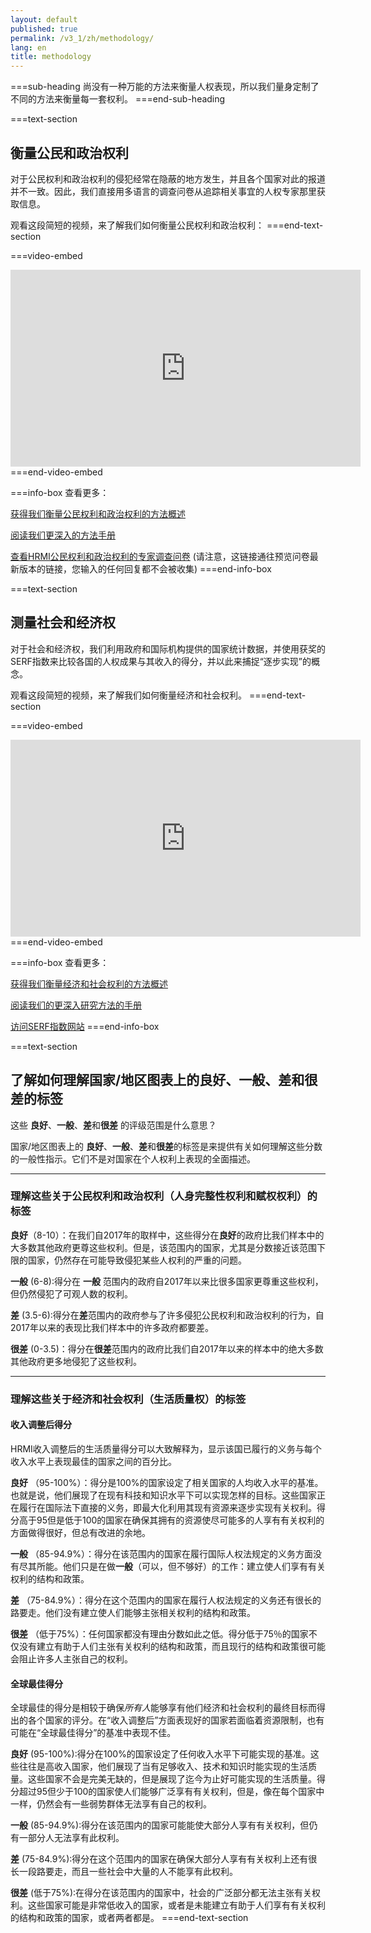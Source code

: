```yaml
---
layout: default
published: true
permalink: /v3_1/zh/methodology/
lang: en
title: methodology
---
```


===sub-heading
尚没有一种万能的方法来衡量人权表现，所以我们量身定制了不同的方法来衡量每一套权利。
===end-sub-heading

===text-section
## 衡量公民和政治权利

对于公民权利和政治权利的侵犯经常在隐蔽的地方发生，并且各个国家对此的报道并不一致。因此，我们直接用多语言的调查问卷从追踪相关事宜的人权专家那里获取信息。

观看这段简短的视频，来了解我们如何衡量公民权利和政治权利：
===end-text-section

===video-embed
<iframe width="560" height="315" src="https://www.youtube.com/embed/EwwTHRH_tpk" frameborder="0" allow="accelerometer; autoplay; clipboard-write; encrypted-media; gyroscope; picture-in-picture" allowfullscreen></iframe>
===end-video-embed

===info-box
查看更多：

<a href="https://humanrightsmeasurement.org/zh/%e6%96%b9%e6%b3%95/%e8%a1%a1%e9%87%8f%e5%85%ac%e6%b0%91%e5%92%8c%e6%94%bf%e6%b2%bb%e4%ba%ba%e6%9d%83/" target="_blank">获得我们衡量公民权利和政治权利的方法概述</a>

<a href="https://humanrightsmeasurement.org/zh/%e6%96%b9%e6%b3%95%e6%89%8b%e5%86%8c/" target="_blank">阅读我们更深入的方法手册</a>

<a href="https://ugeorgia.ca1.qualtrics.com/jfe/preview/SV_72IQjpYjeCbIw3b?Q_SurveyVersionID=current&Q_CHL=preview" target="_blank">查看HRMI公民权利和政治权利的专家调查问卷</a>
(请注意，这链接通往预览问卷最新版本的链接，您输入的任何回复都不会被收集)
===end-info-box


===text-section
## 测量社会和经济权

对于社会和经济权，我们利用政府和国际机构提供的国家统计数据，并使用获奖的SERF指数来比较各国的人权成果与其收入的得分，并以此来捕捉“逐步实现”的概念。

观看这段简短的视频，来了解我们如何衡量经济和社会权利。
===end-text-section

===video-embed
<iframe width="560" height="315" src="https://www.youtube.com/embed/7Kplyg_Fmv4" frameborder="0" allow="accelerometer; autoplay; clipboard-write; encrypted-media; gyroscope; picture-in-picture" allowfullscreen></iframe>
===end-video-embed

===info-box
查看更多：

<a href="https://humanrightsmeasurement.org//methodology/measuring-economic-social-rights/" target="_blank">获得我们衡量经济和社会权利的方法概述</a>

<a href="https://humanrightsmeasurement.org/methodology-handbook/" target="_blank">阅读我们的更深入研究方法的手册</a>

<a href="https://serfindex.uconn.edu/" target="_blank">访问SERF指数网站</a>
===end-info-box

===text-section
## 了解如何理解国家/地区图表上的良好、一般、差和很差的标签

这些 **良好**、**一般**、**差**和**很差** 的评级范围是什么意思？

国家/地区图表上的 **良好**、**一般**、**差**和**很差**的标签是来提供有关如何理解这些分数的一般性指示。它们不是对国家在个人权利上表现的全面描述。

---

### 理解这些关于公民权利和政治权利（人身完整性权利和赋权权利）的标签

**良好**（8-10）：在我们自2017年的取样中，这些得分在**良好**的政府比我们样本中的大多数其他政府更尊这些权利。但是，该范围内的国家，尤其是分数接近该范围下限的国家，仍然存在可能导致侵犯某些人权利的严重的问题。

**一般** (6-8):得分在 **一般** 范围内的政府自2017年以来比很多国家更尊重这些权利，但仍然侵犯了可观人数的权利。

**差** (3.5-6):得分在**差**范围内的政府参与了许多侵犯公民权利和政治权利的行为，自2017年以来的表现比我们样本中的许多政府都要差。

**很差** (0-3.5)：得分在**很差**范围内的政府比我们自2017年以来的样本中的绝大多数其他政府更多地侵犯了这些权利。

---

### 理解这些关于经济和社会权利（生活质量权）的标签 
#### 收入调整后得分

HRMI收入调整后的生活质量得分可以大致解释为，显示该国已履行的义务与每个收入水平上表现最佳的国家之间的百分比。

**良好** （95-100%）：得分是100%的国家设定了相关国家的人均收入水平的基准。也就是说，他们展现了在现有科技和知识水平下可以实现怎样的目标。这些国家正在履行在国际法下直接的义务，即最大化利用其现有资源来逐步实现有关权利。得分高于95但是低于100的国家在确保其拥有的资源使尽可能多的人享有有关权利的方面做得很好，但总有改进的余地。

**一般** （85-94.9%）：得分在该范围内的国家在履行国际人权法规定的义务方面没有尽其所能。他们只是在做**一般**（可以，但不够好）的工作：建立使人们享有有关权利的结构和政策。

**差** （75-84.9%）：得分在这个范围内的国家在履行人权法规定的义务还有很长的路要走。他们没有建立使人们能够主张相关权利的结构和政策。

**很差** （低于75%）：任何国家都没有理由分数如此之低。得分低于75％的国家不仅没有建立有助于人们主张有关权利的结构和政策，而且现行的结构和政策很可能会阻止许多人主张自己的权利。

####  全球最佳得分
全球最佳的得分是相较于确保*所有人*能够享有他们经济和社会权利的最终目标而得出的各个国家的评分。在“收入调整后”方面表现好的国家若面临着资源限制，也有可能在“全球最佳得分”的基准中表现不佳。

**良好** (95-100%):得分在100%的国家设定了任何收入水平下可能实现的基准。这些往往是高收入国家，他们展现了当有足够收入、技术和知识时能实现的生活质量。这些国家不会是完美无缺的，但是展现了迄今为止好可能实现的生活质量。得分超过95但少于100的国家使人们能够广泛享有有关权利，但是，像在每个国家中一样，仍然会有一些弱势群体无法享有自己的权利。

**一般** (85-94.9%):得分在该范围内的国家可能能使大部分人享有有关权利，但仍有一部分人无法享有此权利。

**差** (75-84.9%):得分在这个范围内的国家在确保大部分人享有有关权利上还有很长一段路要走，而且一些社会中大量的人不能享有此权利。

**很差** (低于75%):在得分在该范围内的国家中，社会的广泛部分都无法主张有关权利。这些国家可能是非常低收入的国家，或者是未能建立有助于人们享有有关权利的结构和政策的国家，或者两者都是。
===end-text-section

